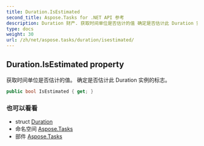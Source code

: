 ```yaml
---
title: Duration.IsEstimated
second_title: Aspose.Tasks for .NET API 参考
description: Duration 财产. 获取时间单位是否估计的值 确定是否估计此 Duration 实例的标志
type: docs
weight: 30
url: /zh/net/aspose.tasks/duration/isestimated/
---
```

## Duration.IsEstimated property

获取时间单位是否估计的值。 确定是否估计此 Duration 实例的标志。

```csharp
public bool IsEstimated { get; }
```

### 也可以看看

* struct [Duration](../)
* 命名空间 [Aspose.Tasks](../../duration/)
* 部件 [Aspose.Tasks](../../../)


